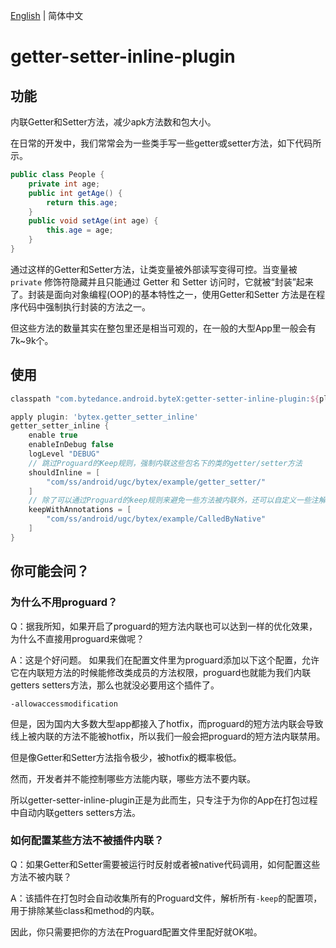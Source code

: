 [English](README.md) | 简体中文

# getter-setter-inline-plugin

## 功能

内联Getter和Setter方法，减少apk方法数和包大小。 

在日常的开发中，我们常常会为一些类手写一些getter或setter方法，如下代码所示。

```java
public class People {
    private int age;
    public int getAge() {
        return this.age;
    }
    public void setAge(int age) {
        this.age = age;
    }
}
```

通过这样的Getter和Setter方法，让类变量被外部读写变得可控。当变量被 `private` 修饰符隐藏并且只能通过 Getter 和 Setter 访问时，它就被“封装”起来了。封装是面向对象编程(OOP)的基本特性之一，使用Getter和Setter 方法是在程序代码中强制执行封装的方法之一。

但这些方法的数量其实在整包里还是相当可观的，在一般的大型App里一般会有7k~9k个。



## 使用

```groovy
classpath "com.bytedance.android.byteX:getter-setter-inline-plugin:${plugin_version}"
```



```groovy
apply plugin: 'bytex.getter_setter_inline'
getter_setter_inline {
    enable true
    enableInDebug false
    logLevel "DEBUG"
    // 跳过Proguard的Keep规则，强制内联这些包名下的类的getter/setter方法
    shouldInline = [
        "com/ss/android/ugc/bytex/example/getter_setter/"
    ]
    // 除了可以通过Proguard的keep规则来避免一些方法被内联外，还可以自定义一些注解，标注到这些方法上
    keepWithAnnotations = [
        "com/ss/android/ugc/bytex/example/CalledByNative"
    ]
}
```



## 你可能会问？

### 为什么不用proguard？

Q：据我所知，如果开启了proguard的短方法内联也可以达到一样的优化效果，为什么不直接用proguard来做呢？ 

A：这是个好问题。 如果我们在配置文件里为proguard添加以下这个配置，允许它在内联短方法的时候能修改类成员的方法权限，proguard也就能为我们内联getters setters方法，那么也就没必要用这个插件了。

```
-allowaccessmodification
```



但是，因为国内大多数大型app都接入了hotfix，而proguard的短方法内联会导致线上被内联的方法不能被hotfix，所以我们一般会把proguard的短方法内联禁用。

但是像Getter和Setter方法指令极少，被hotfix的概率极低。

然而，开发者并不能控制哪些方法能内联，哪些方法不要内联。

所以getter-setter-inline-plugin正是为此而生，只专注于为你的App在打包过程中自动内联getters setters方法。



### 如何配置某些方法不被插件内联？

Q：如果Getter和Setter需要被运行时反射或者被native代码调用，如何配置这些方法不被内联？

A：该插件在打包时会自动收集所有的Proguard文件，解析所有`-keep`的配置项，用于排除某些class和method的内联。

因此，你只需要把你的方法在Proguard配置文件里配好就OK啦。
